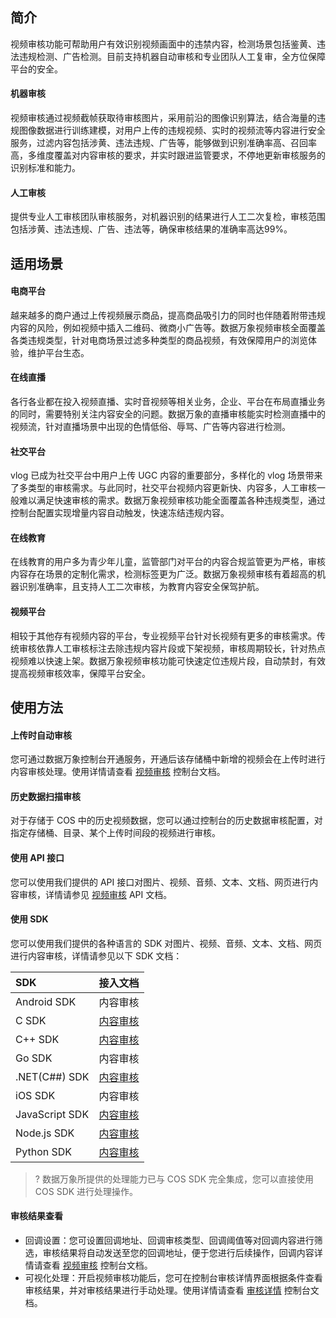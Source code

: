 ## 简介

视频审核功能可帮助用户有效识别视频画面中的违禁内容，检测场景包括鉴黄、违法违规检测、广告检测。目前支持机器自动审核和专业团队人工复审，全方位保障平台的安全。

#### 机器审核

视频审核通过视频截帧获取待审核图片，采用前沿的图像识别算法，结合海量的违规图像数据进行训练建模，对用户上传的违规视频、实时的视频流等内容进行安全服务，过滤内容包括涉黄、违法违规、广告等，能够做到识别准确率高、召回率高，多维度覆盖对内容审核的要求，并实时跟进监管要求，不停地更新审核服务的识别标准和能力。

#### 人工审核

提供专业人工审核团队审核服务，对机器识别的结果进行人工二次复检，审核范围包括涉黄、违法违规、广告、违法等，确保审核结果的准确率高达99%。


## 适用场景

#### 电商平台

越来越多的商户通过上传视频展示商品，提高商品吸引力的同时也伴随着附带违规内容的风险，例如视频中插入二维码、微商小广告等。数据万象视频审核全面覆盖各类违规类型，针对电商场景过滤多种类型的商品视频，有效保障用户的浏览体验，维护平台生态。

#### 在线直播

各行各业都在投入视频直播、实时音视频等相关业务，企业、平台在布局直播业务的同时，需要特别关注内容安全的问题。数据万象的直播审核能实时检测直播中的视频流，针对直播场景中出现的色情低俗、辱骂、广告等内容进行检测。

#### 社交平台

vlog 已成为社交平台中用户上传 UGC 内容的重要部分，多样化的 vlog 场景带来了多类型的审核需求。与此同时，社交平台视频内容更新快、内容多，人工审核一般难以满足快速审核的需求。数据万象视频审核功能全面覆盖各种违规类型，通过控制台配置实现增量内容自动触发，快速冻结违规内容。

#### 在线教育

在线教育的用户多为青少年儿童，监管部门对平台的内容合规监管更为严格，审核内容存在场景的定制化需求，检测标签更为广泛。数据万象视频审核有着超高的机器识别准确率，且支持人工二次审核，为教育内容安全保驾护航。

#### 视频平台

相较于其他存有视频内容的平台，专业视频平台针对长视频有更多的审核需求。传统审核依靠人工审核标注去除违规内容片段或下架视频，审核周期较长，针对热点视频难以快速上架。数据万象视频审核功能可快速定位违规片段，自动禁封，有效提高视频审核效率，保障平台安全。

## 使用方法

#### 上传时自动审核

您可通过数据万象控制台开通服务，开通后该存储桶中新增的视频会在上传时进行内容审核处理。使用详情请查看 [视频审核](https://intl.cloud.tencent.com/document/product/1045/52116) 控制台文档。

#### 历史数据扫描审核

对于存储于 COS 中的历史视频数据，您可以通过控制台的历史数据审核配置，对指定存储桶、目录、某个上传时间段的视频进行审核。

#### 使用 API 接口

您可以使用我们提供的 API 接口对图片、视频、音频、文本、文档、网页进行内容审核，详情请参见 [视频审核](https://www.tencentcloud.com/document/product/1045/48253) API 文档。


#### 使用 SDK

您可以使用我们提供的各种语言的 SDK 对图片、视频、音频、文本、文档、网页进行内容审核，详情请参见以下 SDK 文档：

| SDK            | 接入文档                                                     |
| :------------- | :----------------------------------------------------------- |
| Android SDK    | 内容审核 |
| C SDK          | [内容审核](https://intl.cloud.tencent.com/document/product/436/52203) |
| C++ SDK        | [内容审核](https://intl.cloud.tencent.com/document/product/436/52354) |
| Go SDK         | 内容审核 |
| .NET(C##) SDK  | [内容审核](https://intl.cloud.tencent.com/document/product/436/52361) |
| iOS SDK        | 内容审核 |
| JavaScript SDK | [内容审核](https://intl.cloud.tencent.com/document/product/436/52201) |
| Node.js SDK    | [内容审核](https://intl.cloud.tencent.com/document/product/436/52337) |
| Python SDK     | [内容审核](https://intl.cloud.tencent.com/document/product/436/52130) |

>?
> 数据万象所提供的处理能力已与 COS SDK 完全集成，您可以直接使用 COS SDK 进行处理操作。

#### 审核结果查看

- 回调设置：您可设置回调地址、回调审核类型、回调阈值等对回调内容进行筛选，审核结果将自动发送至您的回调地址，便于您进行后续操作，回调内容详情请查看 [视频审核](https://intl.cloud.tencent.com/document/product/1045/52116#.E5.9B.9E.E8.B0.83.E5.86.85.E5.AE.B9) 控制台文档。
- 可视化处理：开启视频审核功能后，您可在控制台审核详情界面根据条件查看审核结果，并对审核结果进行手动处理。使用详情请查看 [审核详情](https://intl.cloud.tencent.com/document/product/1045/52106) 控制台文档。
